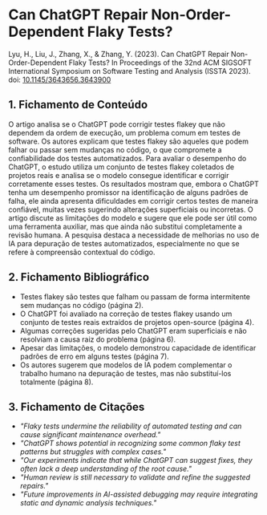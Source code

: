# Can ChatGPT Repair Non-Order-Dependent Flaky Tests?

Lyu, H., Liu, J., Zhang, X., & Zhang, Y. (2023). Can ChatGPT Repair Non-Order-Dependent Flaky Tests? In Proceedings of the 32nd ACM SIGSOFT International Symposium on Software Testing and Analysis (ISSTA 2023). doi: [10.1145/3643656.3643900](https://doi.org/10.1145/3643656.3643900)

## 1. Fichamento de Conteúdo

O artigo analisa se o ChatGPT pode corrigir testes flakey que não dependem da ordem de execução, um problema comum em testes de software. Os autores explicam que testes flakey são aqueles que podem falhar ou passar sem mudanças no código, o que compromete a confiabilidade dos testes automatizados. Para avaliar o desempenho do ChatGPT, o estudo utiliza um conjunto de testes flakey coletados de projetos reais e analisa se o modelo consegue identificar e corrigir corretamente esses testes. Os resultados mostram que, embora o ChatGPT tenha um desempenho promissor na identificação de alguns padrões de falha, ele ainda apresenta dificuldades em corrigir certos testes de maneira confiável, muitas vezes sugerindo alterações superficiais ou incorretas. O artigo discute as limitações do modelo e sugere que ele pode ser útil como uma ferramenta auxiliar, mas que ainda não substitui completamente a revisão humana. A pesquisa destaca a necessidade de melhorias no uso de IA para depuração de testes automatizados, especialmente no que se refere à compreensão contextual do código.

## 2. Fichamento Bibliográfico

* Testes flakey são testes que falham ou passam de forma intermitente sem mudanças no código (página 2).
* O ChatGPT foi avaliado na correção de testes flakey usando um conjunto de testes reais extraídos de projetos open-source (página 4).
* Algumas correções sugeridas pelo ChatGPT eram superficiais e não resolviam a causa raiz do problema (página 6).
* Apesar das limitações, o modelo demonstrou capacidade de identificar padrões de erro em alguns testes (página 7).
* Os autores sugerem que modelos de IA podem complementar o trabalho humano na depuração de testes, mas não substituí-los totalmente (página 8).

## 3. Fichamento de Citações

* _"Flaky tests undermine the reliability of automated testing and can cause significant maintenance overhead."_
* _"ChatGPT shows potential in recognizing some common flaky test patterns but struggles with complex cases."_
* _"Our experiments indicate that while ChatGPT can suggest fixes, they often lack a deep understanding of the root cause."_
* _"Human review is still necessary to validate and refine the suggested repairs."_
* _"Future improvements in AI-assisted debugging may require integrating static and dynamic analysis techniques."_
